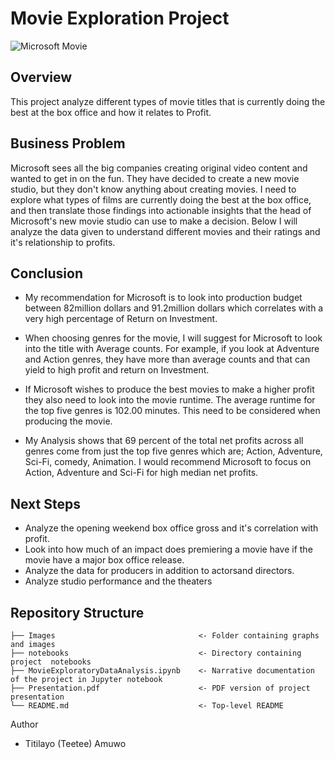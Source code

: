 # Movie Exploration Project

![Microsoft Movie](https://images.macrumors.com/t/dKAZ7HVGfF6cDvUubk6yiHhmyqU=/1600x1200/smart/article-new/2018/07/movies-and-tv-microsoft-app.jpg)

## Overview 

This project analyze different types of movie titles that is currently doing the best at the box office and how it relates to Profit.

## Business Problem

Microsoft sees all the big companies creating original video content and wanted to get in on the fun. They have decided to create a new movie studio, but they don't know anything about creating movies. I need to explore what types of films are currently doing the best at the box office, and then translate those findings into actionable insights that the head of Microsoft's new movie studio can use to make a decision. Below I will analyze the data given to understand different movies and their ratings and it's relationship to profits.

## Conclusion

- My recommendation for Microsoft is to look into production budget between 82million dollars and 91.2million dollars which correlates with a very high percentage of Return on Investment.

- When choosing genres for the movie, I will suggest for Microsoft to look into the title with Average counts. For example, if you look at Adventure  and Action genres, they have more than average counts and that can yield to high profit and return on Investment.

- If Microsoft wishes to produce the best movies to make a higher profit they also need to look into the movie runtime. The average runtime for the top five genres is 102.00 minutes. This need to be considered when producing the movie.

- My Analysis shows that 69 percent of the total net profits across all genres come from just the top five  genres which are; Action, Adventure, Sci-Fi, comedy, Animation. I would recommend Microsoft to focus on Action, Adventure and Sci-Fi for high median net profits.


## Next Steps

- Analyze the opening weekend box office gross and it's correlation with profit.
- Look into how much of an impact does premiering a movie have if the movie have a major box office release.
- Analyze the data for producers in addition to actorsand directors.
- Analyze studio performance and the theaters

 ## Repository Structure

```
├── Images                                <- Folder containing graphs and images  
├── notebooks                             <- Directory containing project  notebooks 
├── MovieExploratoryDataAnalysis.ipynb    <- Narrative documentation of the project in Jupyter notebook
├── Presentation.pdf                      <- PDF version of project presentation
└── README.md                             <- Top-level README
``` 

Author 
- Titilayo (Teetee) Amuwo
